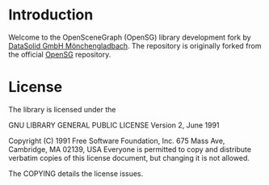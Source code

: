 # Introduction

Welcome to the OpenSceneGraph (OpenSG) library development fork by [DataSolid GmbH Mönchengladbach](https://www.datasolid.com). The repository is originally forked from the 
official [OpenSG](https://sourceforge.net/p/opensg/code/ci/master/tree/) repository.

# License #
The library is licensed under the 

GNU LIBRARY GENERAL PUBLIC LICENSE Version 2, June 1991

Copyright (C) 1991 Free Software Foundation, Inc. 675 Mass Ave, Cambridge, MA 02139, USA
Everyone is permitted to copy and distribute verbatim copies of this license document, but changing it is not allowed.

The COPYING details the license issues.
